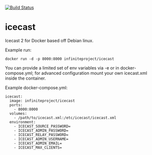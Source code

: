 [![Build Status](https://travis-ci.org/infiniteproject/icecast.svg?branch=master)](https://travis-ci.org/infiniteproject/icecast)
# icecast
Icecast 2 for Docker based off Debian linux.

Example run:
```
docker run -d -p 8000:8000 infiniteproject/icecast
```
You can provide a limited set of env variables via -e or in docker-compose.yml; for advanced configuration mount your own icecast.xml inside the container. 

Example docker-compose.yml:
```
icecast:
  image: infiniteproject/icecast
  ports:
    - 8000:8000
  volumes:
    - /path/to/icecast.xml:/etc/icecast/icecast.xml
  environment:
    - ICECAST_SOURCE_PASSWORD=
    - ICECAST_ADMIN_PASSWORD=
    - ICECAST_RELAY_PASSWORD=
    - ICECAST_ADMIN_USERNAME=
    - ICECAST_ADMIN_EMAIL=
    - ICECAST_MAX_CLIENTS=
```

